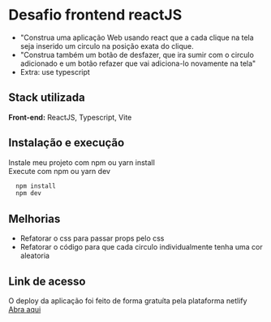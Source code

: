 # Desafio frontend reactJS

- "Construa uma aplicação Web usando react que a cada clique na tela seja inserido um circulo na posição exata do clique.
- "Construa também um botão de desfazer, que ira sumir com o circulo adicionado e um botão refazer que vai adiciona-lo novamente na tela"
- Extra: use typescript
## Stack utilizada

**Front-end:** ReactJS, Typescript, Vite


## Instalação e execução

Instale meu projeto com npm ou yarn install <br />
Execute com npm ou yarn dev

```bash
  npm install
  npm dev
```

    
## Melhorias
- Refatorar o css para passar props pelo css
- Refatorar o código para que cada circulo individualmente tenha uma cor aleatoria

## Link de acesso
O deploy da aplicação foi feito de forma gratuíta pela plataforma netlify <br />
[Abra aqui](https://poetic-axolotl-413248.netlify.app/)
